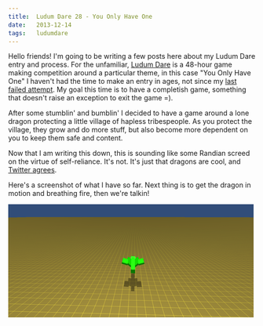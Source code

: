 ```yaml
---
title:  Ludum Dare 28 - You Only Have One
date:   2013-12-14
tags:   ludumdare
---
```


Hello friends! I'm going to be writing a few posts here about my Ludum Dare entry and process. For the unfamiliar, [Ludum Dare](http://www.ludumdare.com/compo/) is a 48-hour game making competition around a particular theme, in this case "You Only Have One" I haven't had the time to make an entry in ages, not since my [last failed attempt](/ld-23-its-over). My goal this time is to have a completish game, something that doesn't raise an exception to exit the game =). 

After some stumblin' and bumblin' I decided to have a game around a lone dragon protecting a little village of hapless tribespeople. As you protect the village, they grow and do more stuff, but also become more dependent on you to keep them safe and content.

Now that I am writing this down, this is sounding like some Randian screed on the virtue of self-reliance. It's not. It's just that dragons are cool, and [Twitter agrees](https://twitter.com/citizenparker/status/411861942567833600).

Here's a screenshot of what I have so far. Next thing is to get the dragon in motion and breathing fire, then we're talkin!

![](/images/2013-12-14-start.png)